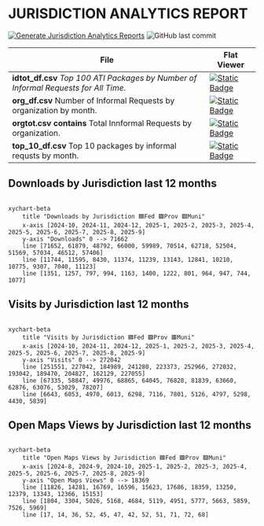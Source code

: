 # JURISDICTION ANALYTICS REPORT
[![Generate Jurisdiction Analytics Reports](https://github.com/open-data/analytics-corporate-reporting/actions/workflows/action_jurisdiction.yml/badge.svg)](https://github.com/open-data/analytics-corporate-reporting/actions/workflows/action_jurisdiction.yml)
![GitHub last commit](https://img.shields.io/github/last-commit/open-data/analytics-corporate-reporting?path=JURISDICTION_ANALYTICS_REPORT/readme.md)

| File | Flat Viewer |
|--|--|
|**idtot_df.csv**  *Top 100 ATI Packages by Number of Informal Requests for All Time.*  | [![Static Badge](https://img.shields.io/badge/Open%20in%20Flatdata%20Viewer-FF00E8?style=for-the-badge&logo=github&logoColor=black)](https://flatgithub.com/open-data/analytics-corporate-reporting?filename=ATI_INFORMAL_REPORT%2Fidtot_df.csv&sort=Number%20of%20Informal%20Requests%2Cdesc)|
|**org_df.csv** Number of Informal Requests by organization by month.|[![Static Badge](https://img.shields.io/badge/Open%20in%20Flatdata%20Viewer-FF00E8?style=for-the-badge&logo=github&logoColor=black)](https://flatgithub.com/open-data/analytics-corporate-reporting?filename=ATI_INFORMAL_REPORT%2Forg_df.csv)|
|**orgtot.csv contains** Total Innformal Requests by organization.|[![Static Badge](https://img.shields.io/badge/Open%20in%20Flatdata%20Viewer-FF00E8?style=for-the-badge&logo=github&logoColor=black)](https://flatgithub.com/open-data/analytics-corporate-reporting?filename=ATI_INFORMAL_REPORT%2Forgtot_df.csv)|
|**top_10_df.csv**  Top 10 packages by informal requsts by month.|[![Static Badge](https://img.shields.io/badge/Open%20in%20Flatdata%20Viewer-FF00E8?style=for-the-badge&logo=github&logoColor=black)](https://flatgithub.com/open-data/analytics-corporate-reporting?filename=ATI_INFORMAL_REPORT%2top_10_df.csv)|

## Downloads by Jurisdiction last 12 months

```mermaid

xychart-beta
    title "Downloads by Jurisdiction 🟦Fed 🟩Prov 🟥Muni"
    x-axis [2024-10, 2024-11, 2024-12, 2025-1, 2025-2, 2025-3, 2025-4, 2025-5, 2025-6, 2025-7, 2025-8, 2025-9]
    y-axis "Downloads" 0 --> 71662
    line [71652, 61879, 48792, 66000, 59989, 70514, 62718, 52504, 51569, 57034, 46512, 57406]
    line [11744, 11595, 8430, 11374, 11239, 13143, 12841, 10210, 10775, 9307, 7040, 11123]
    line [1351, 1257, 797, 994, 1163, 1400, 1222, 801, 964, 947, 744, 1077]
```

## Visits by Jurisdiction last 12 months

```mermaid

xychart-beta
    title "Visits by Jurisdiction 🟦Fed 🟩Prov 🟥Muni"
    x-axis [2024-10, 2024-11, 2024-12, 2025-1, 2025-2, 2025-3, 2025-4, 2025-5, 2025-6, 2025-7, 2025-8, 2025-9]
    y-axis "Visits" 0 --> 272042
    line [251551, 227042, 184989, 241280, 223373, 252966, 272032, 193042, 189470, 204827, 162129, 227055]
    line [67335, 58847, 49976, 68865, 64045, 76828, 81839, 63660, 62876, 63076, 53029, 78207]
    line [6643, 6053, 4970, 6013, 6298, 7116, 7801, 5126, 4797, 5298, 4430, 5839]
```

## Open Maps Views by Jurisdiction last 12 months

```mermaid

xychart-beta
    title "Open Maps Views by Jurisdiction 🟦Fed 🟩Prov 🟥Muni"
    x-axis [2024-8, 2024-9, 2024-10, 2025-1, 2025-2, 2025-3, 2025-4, 2025-5, 2025-6, 2025-7, 2025-8, 2025-9]
    y-axis "Open Maps Views" 0 --> 18369
    line [11826, 14281, 16769, 16596, 15623, 17686, 18359, 13250, 12379, 13343, 12366, 15153]
    line [1804, 3304, 5026, 5168, 4684, 5119, 4951, 5777, 5663, 5859, 7526, 5969]
    line [17, 14, 36, 52, 45, 47, 42, 52, 51, 71, 72, 68]
```
